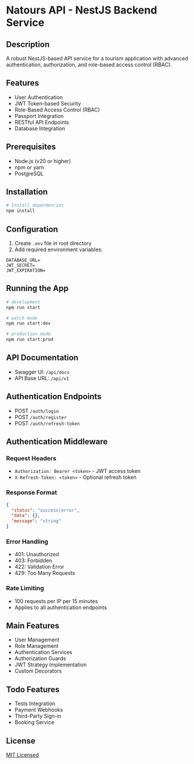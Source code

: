 # Natours API - NestJS Backend Service

## Description

A robust NestJS-based API service for a tourism application with advanced authentication, authorization, and role-based access control (RBAC).

## Features

- User Authentication
- JWT Token-based Security
- Role-Based Access Control (RBAC)
- Passport Integration
- RESTful API Endpoints
- Database Integration

## Prerequisites

- Node.js (v20 or higher)
- npm or yarn
- PostgreSQL

## Installation

```bash
# Install dependencies
npm install
```

## Configuration

1. Create `.env` file in root directory
2. Add required environment variables:

```env
DATABASE_URL=
JWT_SECRET=
JWT_EXPIRATION=
```

## Running the App

```bash
# development
npm run start

# watch mode
npm run start:dev

# production mode
npm run start:prod
```

## API Documentation

- Swagger UI: `/api/docs`
- API Base URL: `/api/v1`

## Authentication Endpoints

- POST `/auth/login`
- POST `/auth/register`
- POST `/auth/refresh-token`

## Authentication Middleware

### Request Headers

- `Authorization: Bearer <token>` - JWT access token
- `X-Refresh-Token: <token>` - Optional refresh token

### Response Format

```json
{
  "status": "success|error",
  "data": {},
  "message": "string"
}
```

### Error Handling

- 401: Unauthorized
- 403: Forbidden
- 422: Validation Error
- 429: Too Many Requests

### Rate Limiting

- 100 requests per IP per 15 minutes
- Applies to all authentication endpoints

## Main Features

- User Management
- Role Management
- Authentication Services
- Authorization Guards
- JWT Strategy Implementation
- Custom Decorators

## Todo Features

- Tests Integration
- Payment Webhooks
- Third-Party Sign-in
- Booking Service

## License

[MIT Licensed](LICENSE)
